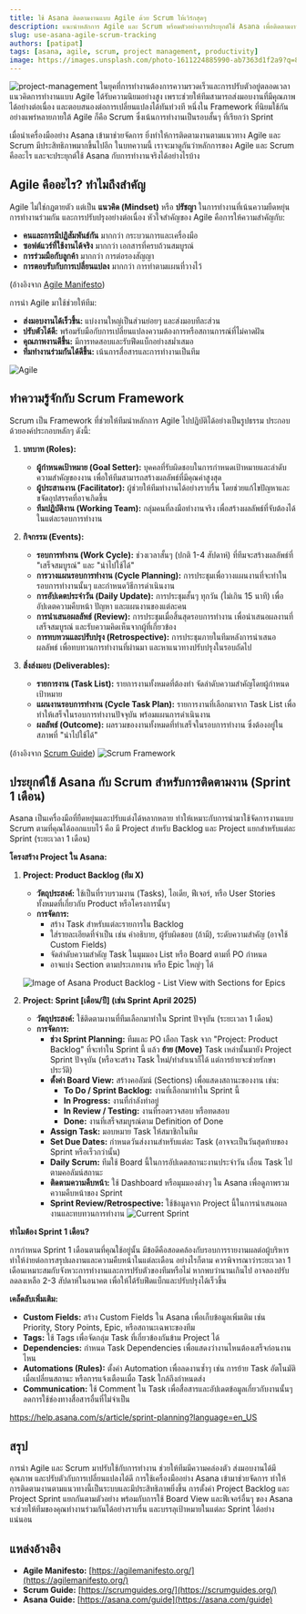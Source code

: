 ```yaml
---
title: ใช้ Asana ติดตามงานแบบ Agile ด้วย Scrum ให้เวิร์กสุดๆ
description: แนะนำหลักการ Agile และ Scrum พร้อมตัวอย่างการประยุกต์ใช้ Asana เพื่อติดตามงานในทีมให้มีประสิทธิภาพ สอดคล้องกับการรายงานผลรายเดือน
slug: use-asana-agile-scrum-tracking
authors: [patipat]
tags: [asana, agile, scrum, project management, productivity]
image: https://images.unsplash.com/photo-1611224885990-ab7363d1f2a9?q=80&w=1939&auto=format&fit=crop&ixlib=rb-4.0.3&ixid=M3wxMjA3fDB8MHxwaG90by1wYWdlfHx8fGVufDB8fHx8fA%3D%3D
---
```

![project-management](https://images.unsplash.com/photo-1542626991-cbc4e32524cc?q=80&w=2069&auto=format&fit=crop&ixlib=rb-4.0.3&ixid=M3wxMjA3fDB8MHxwaG90by1wYWdlfHx8fGVufDB8fHx8fA%3D%3D)
ในยุคที่การทำงานต้องการความรวดเร็วและการปรับตัวอยู่ตลอดเวลา แนวคิดการทำงานแบบ Agile ได้รับความนิยมอย่างสูง เพราะช่วยให้ทีมสามารถส่งมอบงานที่มีคุณภาพได้อย่างต่อเนื่อง และตอบสนองต่อการเปลี่ยนแปลงได้ทันท่วงที หนึ่งใน Framework ที่นิยมใช้กันอย่างแพร่หลายภายใต้ Agile ก็คือ Scrum ซึ่งเน้นการทำงานเป็นรอบสั้นๆ ที่เรียกว่า Sprint

เมื่อนำเครื่องมืออย่าง Asana เข้ามาช่วยจัดการ ยิ่งทำให้การติดตามงานตามแนวทาง Agile และ Scrum มีประสิทธิภาพมากขึ้นไปอีก ในบทความนี้ เราจะมาดูกันว่าหลักการของ Agile และ Scrum คืออะไร และจะประยุกต์ใช้ Asana กับการทำงานจริงได้อย่างไรบ้าง
<!-- truncate -->
## Agile คืออะไร? ทำไมถึงสำคัญ

Agile ไม่ใช่กฎตายตัว แต่เป็น **แนวคิด (Mindset)** หรือ **ปรัชญา** ในการทำงานที่เน้นความยืดหยุ่น การทำงานร่วมกัน และการปรับปรุงอย่างต่อเนื่อง หัวใจสำคัญของ Agile คือการให้ความสำคัญกับ:

* **คนและการมีปฏิสัมพันธ์กัน** มากกว่า กระบวนการและเครื่องมือ
* **ซอฟต์แวร์ที่ใช้งานได้จริง** มากกว่า เอกสารที่ครบถ้วนสมบูรณ์
* **การร่วมมือกับลูกค้า** มากกว่า การต่อรองสัญญา
* **การตอบรับกับการเปลี่ยนแปลง** มากกว่า การทำตามแผนที่วางไว้

(อ้างอิงจาก [Agile Manifesto](https://agilemanifesto.org/))

การนำ Agile มาใช้ช่วยให้ทีม:

* **ส่งมอบงานได้เร็วขึ้น:** แบ่งงานใหญ่เป็นส่วนย่อยๆ และส่งมอบทีละส่วน
* **ปรับตัวได้ดี:** พร้อมรับมือกับการเปลี่ยนแปลงความต้องการหรือสถานการณ์ที่ไม่คาดฝัน
* **คุณภาพงานดีขึ้น:** มีการทดสอบและรับฟีดแบ็กอย่างสม่ำเสมอ
* **ทีมทำงานร่วมกันได้ดีขึ้น:** เน้นการสื่อสารและการทำงานเป็นทีม

![Agile](https://assets.asana.biz/transform/f3519623-44e4-4506-8e1f-38cb74819c58/inline-agile-agile-methodology-1-2x?io=transform:fill,width:2560&format=webp)
## ทำความรู้จักกับ Scrum Framework

Scrum เป็น Framework ที่ช่วยให้ทีมนำหลักการ Agile ไปปฏิบัติได้อย่างเป็นรูปธรรม ประกอบด้วยองค์ประกอบหลักๆ ดังนี้:

1.  **บทบาท (Roles):**
    * **ผู้กำหนดเป้าหมาย (Goal Setter):** บุคคลที่รับผิดชอบในการกำหนดเป้าหมายและลำดับความสำคัญของงาน เพื่อให้ทีมสามารถสร้างผลลัพธ์ที่มีคุณค่าสูงสุด
    * **ผู้ประสานงาน (Facilitator):** ผู้ช่วยให้ทีมทำงานได้อย่างราบรื่น โดยช่วยแก้ไขปัญหาและขจัดอุปสรรคที่อาจเกิดขึ้น
    * **ทีมปฏิบัติงาน (Working Team):** กลุ่มคนที่ลงมือทำงานจริง เพื่อสร้างผลลัพธ์ที่จับต้องได้ในแต่ละรอบการทำงาน

2.  **กิจกรรม (Events):**
    * **รอบการทำงาน (Work Cycle):** ช่วงเวลาสั้นๆ (ปกติ 1-4 สัปดาห์) ที่ทีมจะสร้างผลลัพธ์ที่ "เสร็จสมบูรณ์" และ "นำไปใช้ได้"
    * **การวางแผนรอบการทำงาน (Cycle Planning):** การประชุมเพื่อวางแผนงานที่จะทำในรอบการทำงานนั้นๆ และกำหนดวิธีการดำเนินงาน
    * **การอัปเดตประจำวัน (Daily Update):** การประชุมสั้นๆ ทุกวัน (ไม่เกิน 15 นาที) เพื่ออัปเดตความคืบหน้า ปัญหา และแผนงานของแต่ละคน
    * **การนำเสนอผลลัพธ์ (Review):** การประชุมเมื่อสิ้นสุดรอบการทำงาน เพื่อนำเสนอผลงานที่เสร็จสมบูรณ์ และรับความคิดเห็นจากผู้ที่เกี่ยวข้อง
    * **การทบทวนและปรับปรุง (Retrospective):** การประชุมภายในทีมหลังการนำเสนอผลลัพธ์ เพื่อทบทวนการทำงานที่ผ่านมา และหาแนวทางปรับปรุงในรอบถัดไป

3.  **สิ่งส่งมอบ (Deliverables):**
    * **รายการงาน (Task List):** รายการงานทั้งหมดที่ต้องทำ จัดลำดับความสำคัญโดยผู้กำหนดเป้าหมาย
    * **แผนงานรอบการทำงาน (Cycle Task Plan):** รายการงานที่เลือกมาจาก Task List เพื่อทำให้เสร็จในรอบการทำงานปัจจุบัน พร้อมแผนการดำเนินงาน
    * **ผลลัพธ์ (Outcome):** ผลรวมของงานทั้งหมดที่ทำเสร็จในรอบการทำงาน ซึ่งต้องอยู่ในสภาพที่ "นำไปใช้ได้"

(อ้างอิงจาก [Scrum Guide](https://scrumguides.org/))
![Scrum Framework](https://scrumorg-website-prod.s3.amazonaws.com/drupal/inline-images/2023-09/scrum-framework-9.29.23.png)

## ประยุกต์ใช้ Asana กับ Scrum สำหรับการติดตามงาน (Sprint 1 เดือน)

Asana เป็นเครื่องมือที่ยืดหยุ่นและปรับแต่งได้หลากหลาย ทำให้เหมาะกับการนำมาใช้จัดการงานแบบ Scrum ตามที่คุณได้ออกแบบไว้ คือ มี Project สำหรับ Backlog และ Project แยกสำหรับแต่ละ Sprint (ระยะเวลา 1 เดือน)

**โครงสร้าง Project ใน Asana:**

1.  **Project: Product Backlog (ทีม X)**
    * **วัตถุประสงค์:** ใช้เป็นที่รวบรวมงาน (Tasks), ไอเดีย, ฟีเจอร์, หรือ User Stories ทั้งหมดที่เกี่ยวกับ Product หรือโครงการนั้นๆ
    * **การจัดการ:**
        * สร้าง Task สำหรับแต่ละรายการใน Backlog
        * ใส่รายละเอียดที่จำเป็น เช่น คำอธิบาย, ผู้รับผิดชอบ (ถ้ามี), ระดับความสำคัญ (อาจใช้ Custom Fields)
        * จัดลำดับความสำคัญ Task ในมุมมอง List หรือ Board ตามที่ PO กำหนด
        * อาจแบ่ง Section ตามประเภทงาน หรือ Epic ใหญ่ๆ ได้

    ![Image of Asana Product Backlog - List View with Sections for Epics](https://assets.asana.biz/transform/b1b8f31d-2451-4ca8-a25c-e8b014621968/inline-project-management-product-backlog-1-2x?io=transform:fill,width:2560&format=webp)

2.  **Project: Sprint [เดือน/ปี] (เช่น Sprint April 2025)**
    * **วัตถุประสงค์:** ใช้ติดตามงานที่ทีมเลือกมาทำใน Sprint ปัจจุบัน (ระยะเวลา 1 เดือน)
    * **การจัดการ:**
        * **ช่วง Sprint Planning:** ทีมและ PO เลือก Task จาก "Project: Product Backlog" ที่จะทำใน Sprint นี้ แล้ว **ย้าย (Move)** Task เหล่านั้นมายัง Project Sprint ปัจจุบัน (หรือจะสร้าง Task ใหม่/ทำสำเนาก็ได้ แต่การย้ายจะช่วยรักษาประวัติ)
        * **ตั้งค่า Board View:** สร้างคอลัมน์ (Sections) เพื่อแสดงสถานะของงาน เช่น:
            * **To Do / Sprint Backlog:** งานที่เลือกมาทำใน Sprint นี้
            * **In Progress:** งานที่กำลังทำอยู่
            * **In Review / Testing:** งานที่รอตรวจสอบ หรือทดสอบ
            * **Done:** งานที่เสร็จสมบูรณ์ตาม Definition of Done
        * **Assign Task:** มอบหมาย Task ให้สมาชิกในทีม
        * **Set Due Dates:** กำหนดวันส่งงานสำหรับแต่ละ Task (อาจจะเป็นวันสุดท้ายของ Sprint หรือเร็วกว่านั้น)
        * **Daily Scrum:** ทีมใช้ Board นี้ในการอัปเดตสถานะงานประจำวัน เลื่อน Task ไปตามคอลัมน์สถานะ
        * **ติดตามความคืบหน้า:** ใช้ Dashboard หรือมุมมองต่างๆ ใน Asana เพื่อดูภาพรวมความคืบหน้าของ Sprint
        * **Sprint Review/Retrospective:** ใช้ข้อมูลจาก Project นี้ในการนำเสนอผลงานและทบทวนการทำงาน
![Current Sprint](https://assets.asana.biz/m/43b0b41b8c50e7bf/original/animatedui-helpcenter-product_and_engineering-sprint-planning-003-en-us-gif.gif)
   

**ทำไมต้อง Sprint 1 เดือน?**

การกำหนด Sprint 1 เดือนตามที่คุณใช้อยู่นั้น มีข้อดีคือสอดคล้องกับรอบการรายงานผลต่อผู้บริหาร ทำให้ง่ายต่อการสรุปผลงานและความคืบหน้าในแต่ละเดือน อย่างไรก็ตาม ควรพิจารณาว่าระยะเวลา 1 เดือนเหมาะสมกับจังหวะการทำงานและการปรับตัวของทีมหรือไม่ หากพบว่านานเกินไป อาจลองปรับลดลงเหลือ 2-3 สัปดาห์ในอนาคต เพื่อให้ได้รับฟีดแบ็กและปรับปรุงได้เร็วขึ้น

**เคล็ดลับเพิ่มเติม:**

* **Custom Fields:** สร้าง Custom Fields ใน Asana เพื่อเก็บข้อมูลเพิ่มเติม เช่น Priority, Story Points, Epic, หรือสถานะเฉพาะของทีม
* **Tags:** ใช้ Tags เพื่อจัดกลุ่ม Task ที่เกี่ยวข้องกันข้าม Project ได้
* **Dependencies:** กำหนด Task Dependencies เพื่อแสดงว่างานไหนต้องเสร็จก่อนงานไหน
* **Automations (Rules):** ตั้งค่า Automation เพื่อลดงานซ้ำๆ เช่น การย้าย Task อัตโนมัติเมื่อเปลี่ยนสถานะ หรือการแจ้งเตือนเมื่อ Task ใกล้ถึงกำหนดส่ง
* **Communication:** ใช้ Comment ใน Task เพื่อสื่อสารและอัปเดตข้อมูลเกี่ยวกับงานนั้นๆ ลดการใช้ช่องทางสื่อสารอื่นที่ไม่จำเป็น

https://help.asana.com/s/article/sprint-planning?language=en_US

## สรุป

การนำ Agile และ Scrum มาปรับใช้กับการทำงาน ช่วยให้ทีมมีความคล่องตัว ส่งมอบงานได้มีคุณภาพ และปรับตัวกับการเปลี่ยนแปลงได้ดี การใช้เครื่องมืออย่าง Asana เข้ามาช่วยจัดการ ทำให้การติดตามงานตามแนวทางนี้เป็นระบบและมีประสิทธิภาพยิ่งขึ้น การตั้งค่า Project Backlog และ Project Sprint แยกกันตามตัวอย่าง พร้อมกับการใช้ Board View และฟีเจอร์อื่นๆ ของ Asana จะช่วยให้ทีมของคุณทำงานร่วมกันได้อย่างราบรื่น และบรรลุเป้าหมายในแต่ละ Sprint ได้อย่างแน่นอน

## แหล่งอ้างอิง

* **Agile Manifesto:** [https://agilemanifesto.org/](https://agilemanifesto.org/)
* **Scrum Guide:** [https://scrumguides.org/](https://scrumguides.org/)
* **Asana Guide:** [https://asana.com/guide](https://asana.com/guide)
